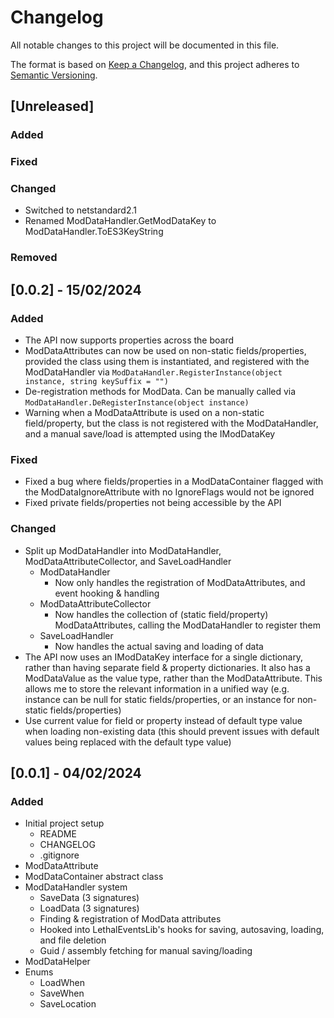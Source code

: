 # Changelog

All notable changes to this project will be documented in this file.

The format is based on [Keep a Changelog](https://keepachangelog.com/en/1.0.0/),
and this project adheres to [Semantic Versioning](https://semver.org/spec/v2.0.0.html).

## [Unreleased]

### Added

### Fixed

### Changed

- Switched to netstandard2.1
- Renamed ModDataHandler.GetModDataKey to ModDataHandler.ToES3KeyString

### Removed

## [0.0.2] - 15/02/2024

### Added

- The API now supports properties across the board
- ModDataAttributes can now be used on non-static fields/properties, provided the class using them is instantiated, and
  registered with the ModDataHandler via `ModDataHandler.RegisterInstance(object instance, string keySuffix = "")`
- De-registration methods for ModData. Can be manually called via `ModDataHandler.DeRegisterInstance(object instance)`
- Warning when a ModDataAttribute is used on a non-static field/property, but the class is not registered with the
  ModDataHandler, and a manual save/load is attempted using the IModDataKey

### Fixed

- Fixed a bug where fields/properties in a ModDataContainer flagged with the ModDataIgnoreAttribute with no IgnoreFlags
  would not be ignored
- Fixed private fields/properties not being accessible by the API

### Changed

- Split up ModDataHandler into ModDataHandler, ModDataAttributeCollector, and SaveLoadHandler
    - ModDataHandler
        - Now only handles the registration of ModDataAttributes, and event hooking & handling
    - ModDataAttributeCollector
        - Now handles the collection of (static field/property) ModDataAttributes, calling the ModDataHandler to
          register them
    - SaveLoadHandler
        - Now handles the actual saving and loading of data
- The API now uses an IModDataKey interface for a single dictionary, rather than having separate field & property
  dictionaries. It also has a ModDataValue as the value type, rather than the ModDataAttribute. This allows me to
  store the relevant information in a unified way (e.g. instance can be null for static fields/properties, or an
  instance for non-static fields/properties)
- Use current value for field or property instead of default type value when loading non-existing data (this should
  prevent issues with default values being replaced with the default type value)

## [0.0.1] - 04/02/2024

### Added

- Initial project setup
    - README
    - CHANGELOG
    - .gitignore
- ModDataAttribute
- ModDataContainer abstract class
- ModDataHandler system
    - SaveData (3 signatures)
    - LoadData (3 signatures)
    - Finding & registration of ModData attributes
    - Hooked into LethalEventsLib's hooks for saving, autosaving, loading, and file deletion
    - Guid / assembly fetching for manual saving/loading
- ModDataHelper
- Enums
    - LoadWhen
    - SaveWhen
    - SaveLocation